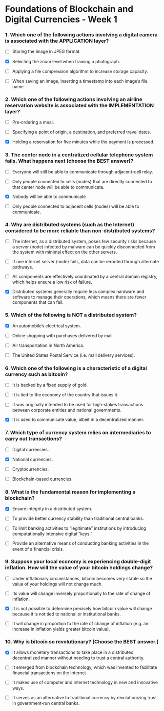 # Foundations of Blockchain and Digital Currencies - Week 1


### 1. Which one of the following actions involving a digital camera is associated with the APPLICATION layer?
- [ ] Storing the image in JPEG format.
- [x] Selecting the zoom level when framing a photograph.
- [ ] Applying a file compression algorithm to increase storage capacity.
- [ ] When saving an image, inserting a timestamp into each image’s file name.



### 2. Which one of the following actions involving an airline reservation website is associated with the IMPLEMENTATION layer?
- [ ] Pre-ordering a meal.
- [ ] Specifying a point of origin, a destination, and preferred travel dates.
- [x] Holding a reservation for five minutes while the payment is processed.



### 3. The center node in a centralized cellular telephone system fails. What happens next (choose the BEST answer)?
- [ ] Everyone will still be able to communicate through adjacent-cell relay.
- [ ] Only people connected to cells (nodes) that are directly connected to that center node will be able to communicate.
- [x] Nobody will be able to communicate
- [ ] Only people connected to adjacent cells (nodes) will be able to communicate.



### 4. Why are distributed systems (such as the Internet) considered to be more reliable than non-distributed systems?
- [ ] The internet, as a distributed system, poses few security risks because a server (node) infected by malware can be quickly disconnected from the system with minimal effect on the other servers.
- [ ] If one internet server (node) fails, data can be rerouted through alternate pathways.
- [ ] All components are effectively coordinated by a central domain registry, which helps ensure a low risk of failure.
- [x] Distributed systems generally require less complex hardware and software to manage their operations, which means there are fewer components that can fail.



### 5. Which of the following is NOT a distributed system? 
- [x] An automobile’s electrical system.
- [ ] Online shopping with purchases delivered by mail.
- [ ] Air transportation in North America.
- [ ] The United States Postal Service (i.e. mail delivery services).



### 6. Which one of the following is a characteristic of a digital currency such as bitcoin? 
- [ ] It is backed by a fixed supply of gold.
- [ ] It is tied to the economy of the country that issues it.
- [ ] It was originally intended to be used for high-stakes transactions between corporate entities and national governments.
- [x] It is used to communicate value, albeit in a decentralized manner.



### 7. Which type of currency system relies on intermediaries to carry out transactions?  
- [ ] Digital currencies.
- [x] National currencies.
- [ ] Cryptocurrencies.
- [ ] Blockchain-based currencies.



### 8. What is the fundamental reason for implementing a blockchain?
- [x] Ensure integrity in a distributed system.
- [ ] To provide better currency stability than traditional central banks.
- [ ] To limit banking activities to “legitimate” institutions by introducing computationally intensive digital “keys.”
- [ ] Provide an alternative means of conducting banking activities in the event of a financial crisis.



### 9. Suppose your local economy is experiencing double-digit inflation. How will the value of your bitcoin holdings change? 
- [ ] Under inflationary circumstances, bitcoin becomes very stable so the value of your holdings will not change much.
- [ ] Its value will change inversely proportionally to the rate of change of inflation.
- [x] It is not possible to determine precisely how bitcoin value will change because it is not tied to national or institutional banks.
- [ ] It will change in proportion to the rate of change of inflation (e.g. an increase in inflation yields greater bitcoin value).



### 10. Why is bitcoin so revolutionary? (Choose the BEST answer.) 
- [x] It allows monetary transactions to take place in a distributed, decentralized manner without needing to trust a central authority.
- [ ] It emerged from blockchain technology, which was invented to facilitate financial transactions on the internet
- [ ] It makes use of computer and internet technology in new and innovative ways.
- [ ] It serves as an alternative to traditional currency by revolutionizing trust in government-run central banks.

